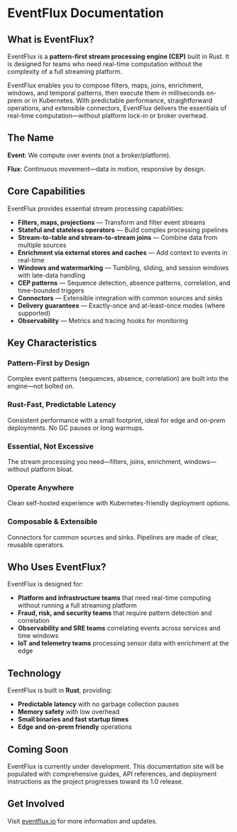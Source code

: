 # EventFlux Documentation

## What is EventFlux?

EventFlux is a **pattern-first stream processing engine (CEP)** built in Rust. It is designed for teams who need real-time computation without the complexity of a full streaming platform.

EventFlux enables you to compose filters, maps, joins, enrichment, windows, and temporal patterns, then execute them in milliseconds on-prem or in Kubernetes. With predictable performance, straightforward operations, and extensible connectors, EventFlux delivers the essentials of real-time computation—without platform lock-in or broker overhead.

## The Name

**Event**: We compute over events (not a broker/platform).

**Flux**: Continuous movement—data in motion, responsive by design.

## Core Capabilities

EventFlux provides essential stream processing capabilities:

- **Filters, maps, projections** — Transform and filter event streams
- **Stateful and stateless operators** — Build complex processing pipelines
- **Stream-to-table and stream-to-stream joins** — Combine data from multiple sources
- **Enrichment via external stores and caches** — Add context to events in real-time
- **Windows and watermarking** — Tumbling, sliding, and session windows with late-data handling
- **CEP patterns** — Sequence detection, absence patterns, correlation, and time-bounded triggers
- **Connectors** — Extensible integration with common sources and sinks
- **Delivery guarantees** — Exactly-once and at-least-once modes (where supported)
- **Observability** — Metrics and tracing hooks for monitoring

## Key Characteristics

### Pattern-First by Design

Complex event patterns (sequences, absence, correlation) are built into the engine—not bolted on.

### Rust-Fast, Predictable Latency

Consistent performance with a small footprint, ideal for edge and on-prem deployments. No GC pauses or long warmups.

### Essential, Not Excessive

The stream processing you need—filters, joins, enrichment, windows—without platform bloat.

### Operate Anywhere

Clean self-hosted experience with Kubernetes-friendly deployment options.

### Composable & Extensible

Connectors for common sources and sinks. Pipelines are made of clear, reusable operators.

## Who Uses EventFlux?

EventFlux is designed for:

- **Platform and infrastructure teams** that need real-time computing without running a full streaming platform
- **Fraud, risk, and security teams** that require pattern detection and correlation
- **Observability and SRE teams** correlating events across services and time windows
- **IoT and telemetry teams** processing sensor data with enrichment at the edge

## Technology

EventFlux is built in **Rust**, providing:

- **Predictable latency** with no garbage collection pauses
- **Memory safety** with low overhead
- **Small binaries and fast startup times**
- **Edge and on-prem friendly** operations

## Coming Soon

EventFlux is currently under development. This documentation site will be populated with comprehensive guides, API references, and deployment instructions as the project progresses toward its 1.0 release.

## Get Involved

Visit [eventflux.io](https://eventflux.io) for more information and updates.
